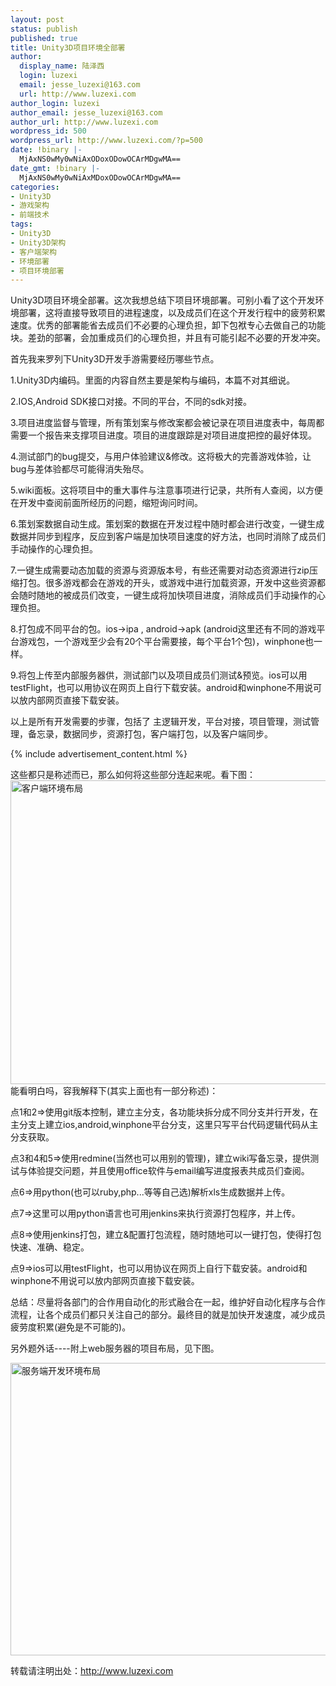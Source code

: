 ```yaml
---
layout: post
status: publish
published: true
title: Unity3D项目环境全部署
author:
  display_name: 陆泽西
  login: luzexi
  email: jesse_luzexi@163.com
  url: http://www.luzexi.com
author_login: luzexi
author_email: jesse_luzexi@163.com
author_url: http://www.luzexi.com
wordpress_id: 500
wordpress_url: http://www.luzexi.com/?p=500
date: !binary |-
  MjAxNS0wMy0wNiAxODoxODowOCArMDgwMA==
date_gmt: !binary |-
  MjAxNS0wMy0wNiAxMDoxODowOCArMDgwMA==
categories:
- Unity3D
- 游戏架构
- 前端技术
tags:
- Unity3D
- Unity3D架构
- 客户端架构
- 环境部署
- 项目环境部署
---
```

Unity3D项目环境全部署。这次我想总结下项目环境部署。可别小看了这个开发环境部署，这将直接导致项目的进程速度，以及成员们在这个开发行程中的疲劳积累速度。优秀的部署能省去成员们不必要的心理负担，卸下包袱专心去做自己的功能块。差劲的部署，会加重成员们的心理负担，并且有可能引起不必要的开发冲突。

首先我来罗列下Unity3D开发手游需要经历哪些节点。

1.Unity3D内编码。里面的内容自然主要是架构与编码，本篇不对其细说。

2.IOS,Android  SDK接口对接。不同的平台，不同的sdk对接。

3.项目进度监督与管理，所有策划案与修改案都会被记录在项目进度表中，每周都需要一个报告来支撑项目进度。项目的进度跟踪是对项目进度把控的最好体现。

4.测试部门的bug提交，与用户体验建议&修改。这将极大的完善游戏体验，让bug与差体验都尽可能得消失殆尽。

5.wiki面板。这将项目中的重大事件与注意事项进行记录，共所有人查阅，以方便在开发中查阅前面所经历的问题，缩短询问时间。

6.策划案数据自动生成。策划案的数据在开发过程中随时都会进行改变，一键生成数据并同步到程序，反应到客户端是加快项目速度的好方法，也同时消除了成员们手动操作的心理负担。

7.一键生成需要动态加载的资源与资源版本号，有些还需要对动态资源进行zip压缩打包。很多游戏都会在游戏的开头，或游戏中进行加载资源，开发中这些资源都会随时随地的被成员们改变，一键生成将加快项目进度，消除成员们手动操作的心理负担。

8.打包成不同平台的包。ios->ipa , android->apk (android这里还有不同的游戏平台游戏包，一个游戏至少会有20个平台需要接，每个平台1个包)，winphone也一样。

9.将包上传至内部服务器供，测试部门以及项目成员们测试&预览。ios可以用testFlight，也可以用协议在网页上自行下载安装。android和winphone不用说可以放内部网页直接下载安装。

以上是所有开发需要的步骤，包括了 主逻辑开发，平台对接，项目管理，测试管理，备忘录，数据同步，资源打包，客户端打包，以及客户端同步。

{% include advertisement_content.html %}

这些都只是称述而已，那么如何将这些部分连起来呢。看下图：
<img class="alignnone size-full wp-image-501" src="/assets/uploads/2015/03/客户端环境布局.jpg" alt="客户端环境布局" width="711" height="486" />能看明白吗，容我解释下(其实上面也有一部分称述)：

点1和2=>使用git版本控制，建立主分支，各功能块拆分成不同分支并行开发，在主分支上建立ios,android,winphone平台分支，这里只写平台代码逻辑代码从主分支获取。

点3和4和5=>使用redmine(当然也可以用别的管理)，建立wiki写备忘录，提供测试与体验提交问题，并且使用office软件与email编写进度报表共成员们查阅。

点6=>用python(也可以ruby,php...等等自己选)解析xls生成数据并上传。

点7=>这里可以用python语言也可用jenkins来执行资源打包程序，并上传。

点8=>使用jenkins打包，建立&配置打包流程，随时随地可以一键打包，使得打包快速、准确、稳定。

点9=>ios可以用testFlight，也可以用协议在网页上自行下载安装。android和winphone不用说可以放内部网页直接下载安装。

总结：尽量将各部门的合作用自动化的形式融合在一起，维护好自动化程序与合作流程，让各个成员们都只关注自己的部分。最终目的就是加快开发速度，减少成员疲劳度积累(避免是不可能的)。
 
另外题外话----附上web服务器的项目布局，见下图。

<img class="alignnone size-full wp-image-510" src="/assets/uploads/2015/03/服务端开发环境布局.jpg" alt="服务端开发环境布局" width="686" height="468" />
 
转载请注明出处：http://www.luzexi.com
 

